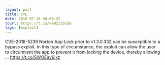 ```yaml
---
layout: post
title: CVE
date: 2018-07-16 00:00:22
tourl: https://t.co/k9HZz2bu5G
tags: [exploit]
---
```

CVE-2018-5239 Norton App Lock prior to v1.3.0.332 can be susceptible to a bypass exploit. In this type of circumstance, the exploit can allow the user to circumvent the app to prevent it from locking the device, thereby allowing ... https://t.co/SWOEav6jxz